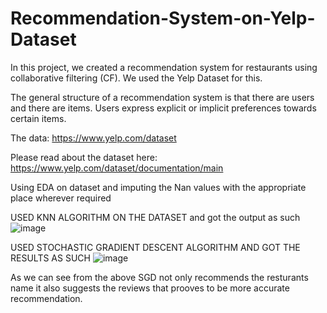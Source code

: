 # Recommendation-System-on-Yelp-Dataset
In this project, we created a recommendation system for restaurants using collaborative filtering (CF). We used the Yelp Dataset for this. 

The general structure of a recommendation system is that there are users and there are items. Users express explicit or implicit preferences towards certain items.

The data: https://www.yelp.com/dataset

Please read about the dataset here: https://www.yelp.com/dataset/documentation/main 

Using EDA on dataset and imputing the Nan values with the appropriate place wherever required

USED KNN ALGORITHM ON THE DATASET and got the output as such
![image](https://user-images.githubusercontent.com/59652297/183341811-be8c5c5d-e9a9-4669-8012-7c6fe73e140e.png)

USED STOCHASTIC GRADIENT DESCENT ALGORITHM AND GOT THE RESULTS AS SUCH
![image](https://user-images.githubusercontent.com/59652297/183342073-c5076969-c50d-4f37-b740-755e2b66435d.png)
 
 As we can see from the above SGD not only recommends the resturants name it also suggests the reviews that prooves to be more accurate recommendation.
